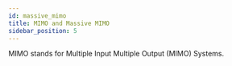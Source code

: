 ```yaml
---
id: massive_mimo
title: MIMO and Massive MIMO
sidebar_position: 5
---
```


MIMO stands for Multiple Input Multiple Output (MIMO) Systems.